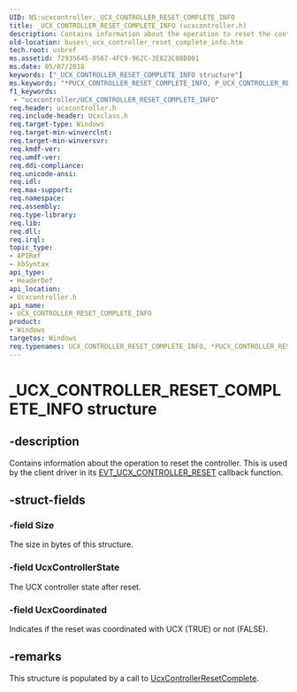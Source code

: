 ```yaml
---
UID: NS:ucxcontroller._UCX_CONTROLLER_RESET_COMPLETE_INFO
title: _UCX_CONTROLLER_RESET_COMPLETE_INFO (ucxcontroller.h)
description: Contains information about the operation to reset the controller. This is used by the client driver in its EVT_UCX_CONTROLLER_RESET callback function.
old-location: buses\_ucx_controller_reset_complete_info.htm
tech.root: usbref
ms.assetid: 72935645-0567-4FC9-962C-3E823C08D001
ms.date: 05/07/2018
keywords: ["_UCX_CONTROLLER_RESET_COMPLETE_INFO structure"]
ms.keywords: "*PUCX_CONTROLLER_RESET_COMPLETE_INFO, P_UCX_CONTROLLER_RESET_COMPLETE_INFO, P_UCX_CONTROLLER_RESET_COMPLETE_INFO structure pointer [Buses], UCX_CONTROLLER_RESET_COMPLETE_INFO, UCX_CONTROLLER_RESET_COMPLETE_INFO structure [Buses], _UCX_CONTROLLER_RESET_COMPLETE_INFO, buses._ucx_controller_reset_complete_info, ucxcontroller/P_UCX_CONTROLLER_RESET_COMPLETE_INFO, ucxcontroller/_UCX_CONTROLLER_RESET_COMPLETE_INFO"
f1_keywords:
 - "ucxcontroller/UCX_CONTROLLER_RESET_COMPLETE_INFO"
req.header: ucxcontroller.h
req.include-header: Ucxclass.h
req.target-type: Windows
req.target-min-winverclnt: 
req.target-min-winversvr: 
req.kmdf-ver: 
req.umdf-ver: 
req.ddi-compliance: 
req.unicode-ansi: 
req.idl: 
req.max-support: 
req.namespace: 
req.assembly: 
req.type-library: 
req.lib: 
req.dll: 
req.irql: 
topic_type:
- APIRef
- kbSyntax
api_type:
- HeaderDef
api_location:
- Ucxcontroller.h
api_name:
- UCX_CONTROLLER_RESET_COMPLETE_INFO
product:
- Windows
targetos: Windows
req.typenames: UCX_CONTROLLER_RESET_COMPLETE_INFO, *PUCX_CONTROLLER_RESET_COMPLETE_INFO
---
```


# _UCX_CONTROLLER_RESET_COMPLETE_INFO structure


## -description


Contains information about the operation to reset the controller. This is used by the client driver in its <a href="https://docs.microsoft.com/windows-hardware/drivers/ddi/ucxcontroller/nc-ucxcontroller-evt_ucx_controller_reset">EVT_UCX_CONTROLLER_RESET</a> callback function.


## -struct-fields




### -field Size

The size in bytes of this structure.


### -field UcxControllerState

The UCX controller state after reset. 


### -field UcxCoordinated

Indicates if the reset was coordinated with UCX (TRUE) or not (FALSE).


## -remarks



This structure is populated by a call to <a href="https://docs.microsoft.com/windows-hardware/drivers/ddi/ucxcontroller/nf-ucxcontroller-ucxcontrollerresetcomplete">UcxControllerResetComplete</a>.



